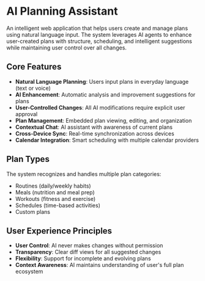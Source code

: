 # AI Planning Assistant

An intelligent web application that helps users create and manage plans using natural language input. The system leverages AI agents to enhance user-created plans with structure, scheduling, and intelligent suggestions while maintaining user control over all changes.

## Core Features

- **Natural Language Planning**: Users input plans in everyday language (text or voice)
- **AI Enhancement**: Automatic analysis and improvement suggestions for plans
- **User-Controlled Changes**: All AI modifications require explicit user approval
- **Plan Management**: Embedded plan viewing, editing, and organization
- **Contextual Chat**: AI assistant with awareness of current plans
- **Cross-Device Sync**: Real-time synchronization across devices
- **Calendar Integration**: Smart scheduling with multiple calendar providers

## Plan Types

The system recognizes and handles multiple plan categories:

- Routines (daily/weekly habits)
- Meals (nutrition and meal prep)
- Workouts (fitness and exercise)
- Schedules (time-based activities)
- Custom plans

## User Experience Principles

- **User Control**: AI never makes changes without permission
- **Transparency**: Clear diff views for all suggested changes
- **Flexibility**: Support for incomplete and evolving plans
- **Context Awareness**: AI maintains understanding of user's full plan ecosystem
